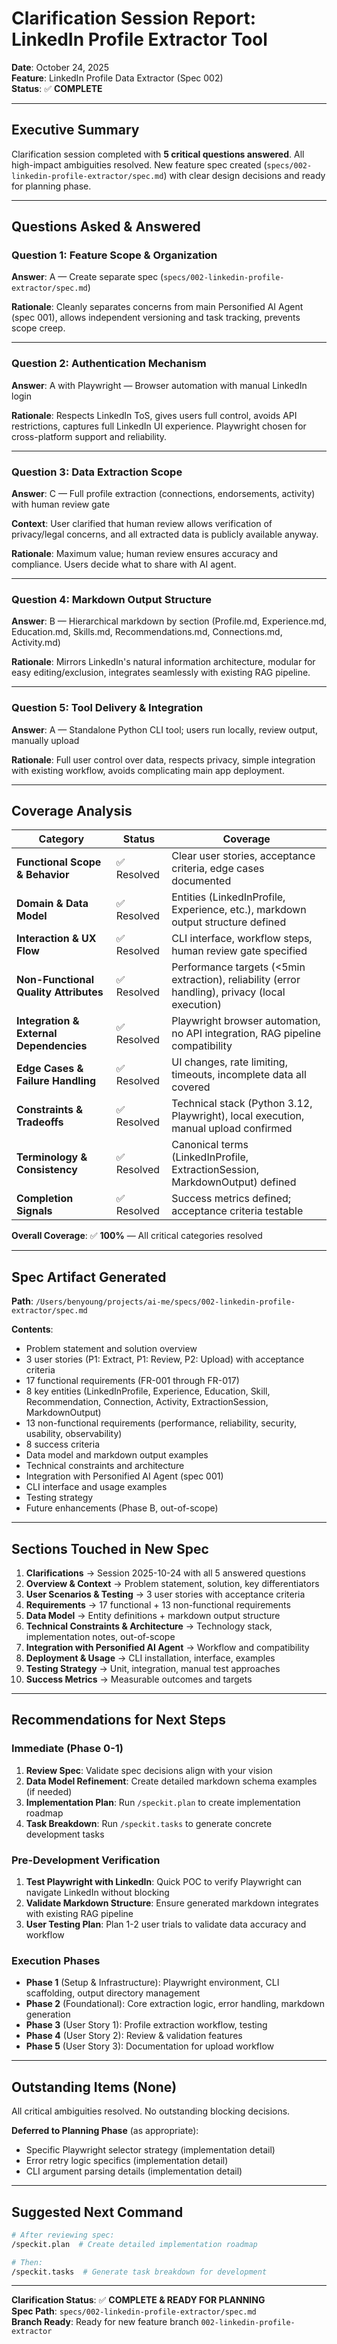 # Clarification Session Report: LinkedIn Profile Extractor Tool

**Date**: October 24, 2025  
**Feature**: LinkedIn Profile Data Extractor (Spec 002)  
**Status**: ✅ **COMPLETE**

---

## Executive Summary

Clarification session completed with **5 critical questions answered**. All high-impact ambiguities resolved. New feature spec created (`specs/002-linkedin-profile-extractor/spec.md`) with clear design decisions and ready for planning phase.

---

## Questions Asked & Answered

### Question 1: Feature Scope & Organization
**Answer**: A — Create separate spec (`specs/002-linkedin-profile-extractor/spec.md`)

**Rationale**: Cleanly separates concerns from main Personified AI Agent (spec 001), allows independent versioning and task tracking, prevents scope creep.

---

### Question 2: Authentication Mechanism
**Answer**: A with Playwright — Browser automation with manual LinkedIn login

**Rationale**: Respects LinkedIn ToS, gives users full control, avoids API restrictions, captures full LinkedIn UI experience. Playwright chosen for cross-platform support and reliability.

---

### Question 3: Data Extraction Scope
**Answer**: C — Full profile extraction (connections, endorsements, activity) with human review gate

**Context**: User clarified that human review allows verification of privacy/legal concerns, and all extracted data is publicly available anyway.

**Rationale**: Maximum value; human review ensures accuracy and compliance. Users decide what to share with AI agent.

---

### Question 4: Markdown Output Structure
**Answer**: B — Hierarchical markdown by section (Profile.md, Experience.md, Education.md, Skills.md, Recommendations.md, Connections.md, Activity.md)

**Rationale**: Mirrors LinkedIn's natural information architecture, modular for easy editing/exclusion, integrates seamlessly with existing RAG pipeline.

---

### Question 5: Tool Delivery & Integration
**Answer**: A — Standalone Python CLI tool; users run locally, review output, manually upload

**Rationale**: Full user control over data, respects privacy, simple integration with existing workflow, avoids complicating main app deployment.

---

## Coverage Analysis

| Category | Status | Coverage |
|----------|--------|----------|
| **Functional Scope & Behavior** | ✅ Resolved | Clear user stories, acceptance criteria, edge cases documented |
| **Domain & Data Model** | ✅ Resolved | Entities (LinkedInProfile, Experience, etc.), markdown output structure defined |
| **Interaction & UX Flow** | ✅ Resolved | CLI interface, workflow steps, human review gate specified |
| **Non-Functional Quality Attributes** | ✅ Resolved | Performance targets (<5min extraction), reliability (error handling), privacy (local execution) |
| **Integration & External Dependencies** | ✅ Resolved | Playwright browser automation, no API integration, RAG pipeline compatibility |
| **Edge Cases & Failure Handling** | ✅ Resolved | UI changes, rate limiting, timeouts, incomplete data all covered |
| **Constraints & Tradeoffs** | ✅ Resolved | Technical stack (Python 3.12, Playwright), local execution, manual upload confirmed |
| **Terminology & Consistency** | ✅ Resolved | Canonical terms (LinkedInProfile, ExtractionSession, MarkdownOutput) defined |
| **Completion Signals** | ✅ Resolved | Success metrics defined; acceptance criteria testable |

**Overall Coverage**: ✅ **100%** — All critical categories resolved

---

## Spec Artifact Generated

**Path**: `/Users/benyoung/projects/ai-me/specs/002-linkedin-profile-extractor/spec.md`

**Contents**:
- Problem statement and solution overview
- 3 user stories (P1: Extract, P1: Review, P2: Upload) with acceptance criteria
- 17 functional requirements (FR-001 through FR-017)
- 8 key entities (LinkedInProfile, Experience, Education, Skill, Recommendation, Connection, Activity, ExtractionSession, MarkdownOutput)
- 13 non-functional requirements (performance, reliability, security, usability, observability)
- 8 success criteria
- Data model and markdown output examples
- Technical constraints and architecture
- Integration with Personified AI Agent (spec 001)
- CLI interface and usage examples
- Testing strategy
- Future enhancements (Phase B, out-of-scope)

---

## Sections Touched in New Spec

1. **Clarifications** → Session 2025-10-24 with all 5 answered questions
2. **Overview & Context** → Problem statement, solution, key differentiators
3. **User Scenarios & Testing** → 3 user stories with acceptance criteria
4. **Requirements** → 17 functional + 13 non-functional requirements
5. **Data Model** → Entity definitions + markdown output structure
6. **Technical Constraints & Architecture** → Technology stack, implementation notes, out-of-scope
7. **Integration with Personified AI Agent** → Workflow and compatibility
8. **Deployment & Usage** → CLI installation, interface, examples
9. **Testing Strategy** → Unit, integration, manual test approaches
10. **Success Metrics** → Measurable outcomes and targets

---

## Recommendations for Next Steps

### Immediate (Phase 0-1)

1. **Review Spec**: Validate spec decisions align with your vision
2. **Data Model Refinement**: Create detailed markdown schema examples (if needed)
3. **Implementation Plan**: Run `/speckit.plan` to create implementation roadmap
4. **Task Breakdown**: Run `/speckit.tasks` to generate concrete development tasks

### Pre-Development Verification

1. **Test Playwright with LinkedIn**: Quick POC to verify Playwright can navigate LinkedIn without blocking
2. **Validate Markdown Structure**: Ensure generated markdown integrates with existing RAG pipeline
3. **User Testing Plan**: Plan 1-2 user trials to validate data accuracy and workflow

### Execution Phases

- **Phase 1** (Setup & Infrastructure): Playwright environment, CLI scaffolding, output directory management
- **Phase 2** (Foundational): Core extraction logic, error handling, markdown generation
- **Phase 3** (User Story 1): Profile extraction workflow, testing
- **Phase 4** (User Story 2): Review & validation features
- **Phase 5** (User Story 3): Documentation for upload workflow

---

## Outstanding Items (None)

All critical ambiguities resolved. No outstanding blocking decisions.

**Deferred to Planning Phase** (as appropriate):
- Specific Playwright selector strategy (implementation detail)
- Error retry logic specifics (implementation detail)
- CLI argument parsing details (implementation detail)

---

## Suggested Next Command

```bash
# After reviewing spec:
/speckit.plan  # Create detailed implementation roadmap

# Then:
/speckit.tasks  # Generate task breakdown for development
```

---

**Clarification Status**: ✅ **COMPLETE & READY FOR PLANNING**  
**Spec Path**: `specs/002-linkedin-profile-extractor/spec.md`  
**Branch Ready**: Ready for new feature branch `002-linkedin-profile-extractor`

